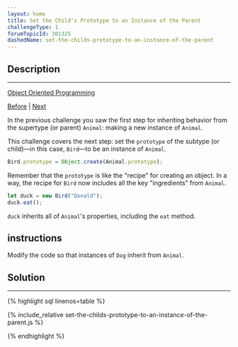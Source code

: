 ```yaml
---
layout: home
title: Set the Child's Prototype to an Instance of the Parent
challengeType: 1
forumTopicId: 301325
dashedName: set-the-childs-prototype-to-an-instance-of-the-parent
---
```


<div class="row">
<div class="columnStmt" markdown="1">

## Description
------

[Object Oriented Programming](../object-oriented-programming/README.md)

[Before](./inherit-behaviors-from-a-supertype.md)  | [Next](./reset-an-inherited-constructor-property.md) 

In the previous challenge you saw the first step for inheriting behavior from the supertype (or parent) `Animal`: making a new instance of `Animal`.

This challenge covers the next step: set the `prototype` of the subtype (or child)—in this case, `Bird`—to be an instance of `Animal`.

```js
Bird.prototype = Object.create(Animal.prototype);
```

Remember that the `prototype` is like the "recipe" for creating an object. In a way, the recipe for `Bird` now includes all the key "ingredients" from `Animal`.

```js
let duck = new Bird("Donald");
duck.eat();
```

`duck` inherits all of `Animal`'s properties, including the `eat` method.

##  instructions 

Modify the code so that instances of `Dog` inherit from `Animal`.

</div>
<div class="columnSol" markdown="1">

## Solution
------

{% highlight sql linenos=table %}

{% include_relative set-the-childs-prototype-to-an-instance-of-the-parent.js %}

{% endhighlight %}

</div>
</div>

